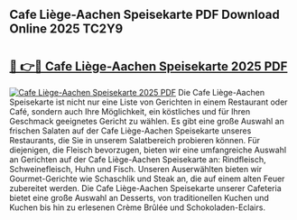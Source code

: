 ## Cafe Liège-Aachen Speisekarte PDF Download Online 2025 TC2Y9

# <h2><a href="http://gc7v4w.nevu.top/?p=Cafe+Li%c3%a8ge-Aachen+Speisekarte">🔗 👉🔴 Cafe Liège-Aachen Speisekarte 2025 PDF</a></h2>

[![Cafe Liège-Aachen Speisekarte 2025 PDF](https://i.imgur.com/dBaPXMq.png)](http://gc7v4w.nevu.top/?p=Cafe+Li%c3%a8ge-Aachen+Speisekarte)
Die Cafe Liège-Aachen Speisekarte ist nicht nur eine Liste von Gerichten in einem Restaurant oder Café, sondern auch Ihre Möglichkeit, ein köstliches und für Ihren Geschmack geeignetes Gericht zu wählen. Es gibt eine große Auswahl an frischen Salaten auf der Cafe Liège-Aachen Speisekarte unseres Restaurants, die Sie in unserem Salatbereich probieren können. Für diejenigen, die Fleisch bevorzugen, bieten wir eine umfangreiche Auswahl an Gerichten auf der Cafe Liège-Aachen Speisekarte an: Rindfleisch, Schweinefleisch, Huhn und Fisch. Unseren Auserwählten bieten wir Gourmet-Gerichte wie Schaschlik und Steak an, die auf einem alten Feuer zubereitet werden. Die Cafe Liège-Aachen Speisekarte unserer Cafeteria bietet eine große Auswahl an Desserts, von traditionellen Kuchen und Kuchen bis hin zu erlesenen Crème Brûlée und Schokoladen-Eclairs.
